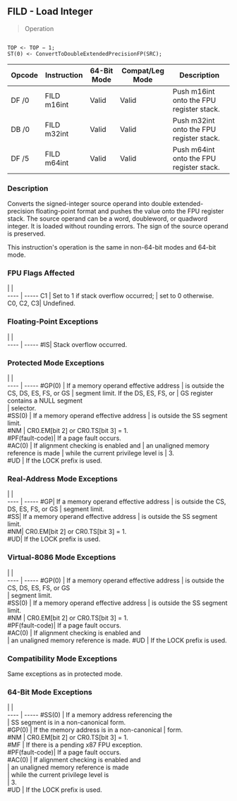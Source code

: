 ## FILD - Load Integer

> Operation
``` slim

TOP <- TOP − 1;
ST(0) <- ConvertToDoubleExtendedPrecisionFP(SRC);

```

 Opcode| Instruction| 64-Bit Mode| Compat/Leg Mode| Description                             
 ---  | --- | --- | --- | ---
 DF /0 | FILD m16int| Valid      | Valid          | Push m16int onto the FPU register stack.
 DB /0 | FILD m32int| Valid      | Valid          | Push m32int onto the FPU register stack.
 DF /5 | FILD m64int| Valid      | Valid          | Push m64int onto the FPU register stack.

### Description
Converts the signed-integer source operand into double extended-precision floating-point
format and pushes the value onto the FPU register stack. The source operand
can be a word, doubleword, or quadword integer. It is loaded without rounding
errors. The sign of the source operand is preserved.

This instruction's operation is the same in non-64-bit modes and 64-bit mode.



### FPU Flags Affected
   | |  
---- | -----
 C1        | Set to 1 if stack overflow occurred;
           | set to 0 otherwise.                 
 C0, C2, C3| Undefined.                          

### Floating-Point Exceptions
   | |  
---- | -----
 #IS| Stack overflow occurred.

### Protected Mode Exceptions
   | |  
---- | -----
 #GP(0)         | If a memory operand effective address
                | is outside the CS, DS, ES, FS, or GS 
                | segment limit. If the DS, ES, FS, or 
                | GS register contains a NULL segment  
                | selector.                            
 #SS(0)         | If a memory operand effective address
                | is outside the SS segment limit.     
 #NM            | CR0.EM[bit 2] or CR0.TS[bit 3] = 1.  
 #PF(fault-code)| If a page fault occurs.              
 #AC(0)         | If alignment checking is enabled and 
                | an unaligned memory reference is made
                | while the current privilege level is 
                | 3.                                   
 #UD            | If the LOCK prefix is used.          

### Real-Address Mode Exceptions
   | |  
---- | -----
 #GP| If a memory operand effective address
    | is outside the CS, DS, ES, FS, or GS 
    | segment limit.                       
 #SS| If a memory operand effective address
    | is outside the SS segment limit.     
 #NM| CR0.EM[bit 2] or CR0.TS[bit 3] = 1.  
 #UD| If the LOCK prefix is used.          

### Virtual-8086 Mode Exceptions
   | |  
---- | -----
 #GP(0)         | If a memory operand effective address 
                | is outside the CS, DS, ES, FS, or GS  
                | segment limit.                        
 #SS(0)         | If a memory operand effective address 
                | is outside the SS segment limit.      
 #NM            | CR0.EM[bit 2] or CR0.TS[bit 3] = 1.   
 #PF(fault-code)| If a page fault occurs.               
 #AC(0)         | If alignment checking is enabled and  
                | an unaligned memory reference is made.
 #UD            | If the LOCK prefix is used.           

### Compatibility Mode Exceptions
Same exceptions as in protected mode.


### 64-Bit Mode Exceptions
   | |  
---- | -----
 #SS(0)         | If a memory address referencing the        
                | SS segment is in a non-canonical form.     
 #GP(0)         | If the memory address is in a non-canonical
                | form.                                      
 #NM            | CR0.EM[bit 2] or CR0.TS[bit 3] = 1.        
 #MF            | If there is a pending x87 FPU exception.   
 #PF(fault-code)| If a page fault occurs.                    
 #AC(0)         | If alignment checking is enabled and       
                | an unaligned memory reference is made      
                | while the current privilege level is       
                | 3.                                         
 #UD            | If the LOCK prefix is used.                
